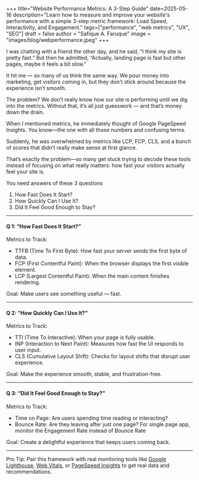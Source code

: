 +++
title="Website Performance Metrics: A 3-Step Guide"
date=2025-05-16
description="Learn how to measure and improve your website's performance with a simple 3-step metric framework: Load Speed, Interactivity, and Engagement."
tags=["performance", "web metrics", "UX", "SEO"]
draft = false
author = "Safique A. Faruque"
image = "images/blog/webperformance.jpeg"
+++

I was chatting with a friend the other day, and he said, “I think my site is pretty fast.” But then he admitted, “Actually, landing page is fast but other pages, maybe it feels a bit slow.”

It hit me — so many of us think the same way. We pour money into marketing, get visitors coming in, but they don’t stick around because the experience isn’t smooth.

The problem? We don’t really know how our site is performing until we dig into the metrics. Without that, it’s all just guesswork — and that’s money down the drain.


When I mentioned metrics, he immediately thought of Google PageSpeed Insights. You know—the one with all those numbers and confusing terms.

Suddenly, he was overwhelmed by metrics like LCP, FCP, CLS, and a bunch of scores that didn’t really make sense at first glance.

That’s exactly the problem—so many get stuck trying to decode these tools instead of focusing on what really matters: how fast your visitors actually feel your site is.

You need answers of these 3 questions
1. How Fast Does It Start?
2. How Quickly Can I Use It?
3. Did It Feel Good Enough to Stay?

---

#### Q 1: “How Fast Does It Start?”

Metrics to Track:
- TTFB (Time To First Byte): How fast your server sends the first byte of data.
- FCP (First Contentful Paint): When the browser displays the first visible element.
- LCP (Largest Contentful Paint): When the main content finishes rendering.

Goal: Make users see something useful — fast.

---

#### Q 2: “How Quickly Can I Use It?”

Metrics to Track:
- TTI (Time To Interactive): When your page is fully usable.
- INP (Interaction to Next Paint): Measures how fast the UI responds to user input.
- CLS (Cumulative Layout Shift): Checks for layout shifts that disrupt user experience.

Goal: Make the experience smooth, stable, and frustration-free.

---

#### Q 3: “Did It Feel Good Enough to Stay?”

Metrics to Track:
- Time on Page: Are users spending time reading or interacting?
- Bounce Rate: Are they leaving after just one page? For single page app, monitor the Engagement Rate instead of Bounce Rate

Goal: Create a delightful experience that keeps users coming back.

---

Pro Tip: Pair this framework with real monitoring tools like [Google Lighthouse](https://developers.google.com/web/tools/lighthouse), [Web Vitals](https://web.dev/vitals/), or [PageSpeed Insights](https://pagespeed.web.dev/) to get real data and recommendations.
